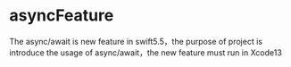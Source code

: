 # asyncFeature
The async/await is new feature in swift5.5，the purpose of project is introduce the usage of async/await，the new feature must run in Xcode13
